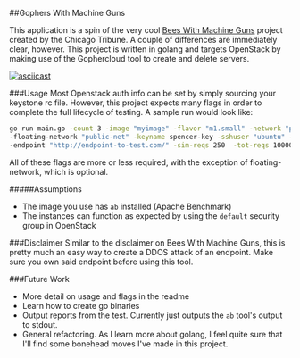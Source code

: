 ##Gophers With Machine Guns

This application is a spin of the very cool [Bees With Machine Guns](https://github.com/newsapps/beeswithmachineguns) project created by the Chicago Tribune. A couple of differences are immediately clear, however. This project is written in golang and targets OpenStack by making use of the Gophercloud tool to create and delete servers.

[![asciicast](https://asciinema.org/a/8rq9et7xogidkcgv5mraddpoq.png)](https://asciinema.org/a/8rq9et7xogidkcgv5mraddpoq)

###Usage
Most Openstack auth info can be set by simply sourcing your keystone rc file. However, this project expects many flags in order to complete the full lifecycle of testing. A sample run would look like:

```bash
go run main.go -count 3 -image "myimage" -flavor "m1.small" -network "private-net" \
-floating-network "public-net" -keyname spencer-key -sshuser "ubuntu" -sshkey "/path/to/id_rsa" \
-endpoint "http://endpoint-to-test.com/" -sim-reqs 250  -tot-reqs 10000
```

All of these flags are more or less required, with the exception of floating-network, which is optional.

#####Assumptions
- The image you use has `ab` installed (Apache Benchmark)
- The instances can function as expected by using the `default` security group in OpenStack

###Disclaimer
Similar to the disclaimer on Bees With Machine Guns, this is pretty much an easy way to create a DDOS attack of an endpoint. Make sure you own said endpoint before using this tool.
 
###Future Work
- More detail on usage and flags in the readme
- Learn how to create go binaries
- Output reports from the test. Currently just outputs the `ab` tool's output to stdout.
- General refactoring. As I learn more about golang, I feel quite sure that I'll find some bonehead moves I've made in this project.
